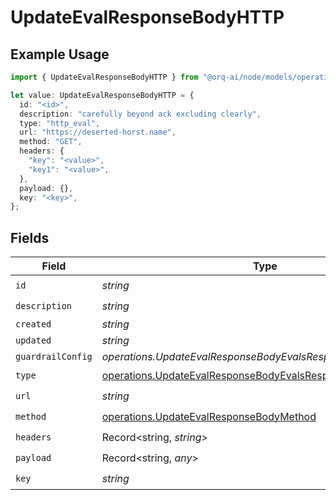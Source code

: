 # UpdateEvalResponseBodyHTTP

## Example Usage

```typescript
import { UpdateEvalResponseBodyHTTP } from "@orq-ai/node/models/operations";

let value: UpdateEvalResponseBodyHTTP = {
  id: "<id>",
  description: "carefully beyond ack excluding clearly",
  type: "http_eval",
  url: "https://deserted-horst.name",
  method: "GET",
  headers: {
    "key": "<value>",
    "key1": "<value>",
  },
  payload: {},
  key: "<key>",
};
```

## Fields

| Field                                                                                                                    | Type                                                                                                                     | Required                                                                                                                 | Description                                                                                                              |
| ------------------------------------------------------------------------------------------------------------------------ | ------------------------------------------------------------------------------------------------------------------------ | ------------------------------------------------------------------------------------------------------------------------ | ------------------------------------------------------------------------------------------------------------------------ |
| `id`                                                                                                                     | *string*                                                                                                                 | :heavy_check_mark:                                                                                                       | N/A                                                                                                                      |
| `description`                                                                                                            | *string*                                                                                                                 | :heavy_check_mark:                                                                                                       | N/A                                                                                                                      |
| `created`                                                                                                                | *string*                                                                                                                 | :heavy_minus_sign:                                                                                                       | N/A                                                                                                                      |
| `updated`                                                                                                                | *string*                                                                                                                 | :heavy_minus_sign:                                                                                                       | N/A                                                                                                                      |
| `guardrailConfig`                                                                                                        | *operations.UpdateEvalResponseBodyEvalsResponseGuardrailConfig*                                                          | :heavy_minus_sign:                                                                                                       | N/A                                                                                                                      |
| `type`                                                                                                                   | [operations.UpdateEvalResponseBodyEvalsResponseType](../../models/operations/updateevalresponsebodyevalsresponsetype.md) | :heavy_check_mark:                                                                                                       | N/A                                                                                                                      |
| `url`                                                                                                                    | *string*                                                                                                                 | :heavy_check_mark:                                                                                                       | N/A                                                                                                                      |
| `method`                                                                                                                 | [operations.UpdateEvalResponseBodyMethod](../../models/operations/updateevalresponsebodymethod.md)                       | :heavy_check_mark:                                                                                                       | N/A                                                                                                                      |
| `headers`                                                                                                                | Record<string, *string*>                                                                                                 | :heavy_check_mark:                                                                                                       | N/A                                                                                                                      |
| `payload`                                                                                                                | Record<string, *any*>                                                                                                    | :heavy_check_mark:                                                                                                       | N/A                                                                                                                      |
| `key`                                                                                                                    | *string*                                                                                                                 | :heavy_check_mark:                                                                                                       | N/A                                                                                                                      |